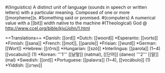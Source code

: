 #(linguistics) A distinct unit of language (sounds in speech or written letters) with a particular meaning. Composed of one or more [[morpheme]]s.
#Something said or promised.
#(computers) A numerical value with a [[bit]] width native to the machine
#(Theological) God @ http://www.ccel.org/bible/kjv/John/1.html

==Translations==
*Danish: [[ord]]
*Dutch: [[woord]]
*Esperanto: [[vorto]]
*Finnish: [[sana]]
*French: [[mot]], [[parole]]
*Frisian: [[wurd]]
*German: [[Wort]]
*Hebrew: [[מילה]]
*Hungarian: [[szó]]
*Interlingua: [[parola]] (1~4) [[vocabulo]] (1)
*Korean: '''1''' [[낱말]] (natmal), [[단어]] (daneo) '''2''' [[말]] (mal)
*Swedish: [[ord]]
*Portuguese: [[palavra]] (1~4), [[vocábulo]] (1)
*Yiddish: [[װאָרט]]